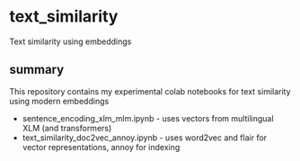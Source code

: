 # text_similarity
Text similarity using embeddings

## summary
This repository contains my experimental colab notebooks for text similarity using modern embeddings

* sentence_encoding_xlm_mlm.ipynb - uses vectors from multilingual XLM (and transformers)
* text_similarity_doc2vec_annoy.ipynb - uses word2vec and flair for vector representations, annoy for indexing
